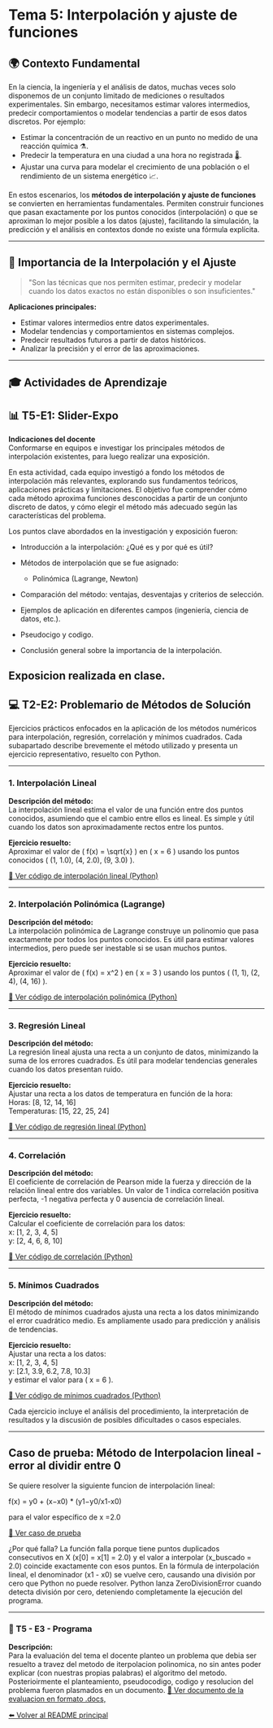 # Tema 5: Interpolación y ajuste de funciones

## 🌍 Contexto Fundamental

En la ciencia, la ingeniería y el análisis de datos, muchas veces solo disponemos de un conjunto limitado de mediciones o resultados experimentales. Sin embargo, necesitamos estimar valores intermedios, predecir comportamientos o modelar tendencias a partir de esos datos discretos. Por ejemplo:

- Estimar la concentración de un reactivo en un punto no medido de una reacción química ⚗️.
- Predecir la temperatura en una ciudad a una hora no registrada 🌡️.
- Ajustar una curva para modelar el crecimiento de una población o el rendimiento de un sistema energético 📈.

En estos escenarios, los **métodos de interpolación y ajuste de funciones** se convierten en herramientas fundamentales. Permiten construir funciones que pasan exactamente por los puntos conocidos (interpolación) o que se aproximan lo mejor posible a los datos (ajuste), facilitando la simulación, la predicción y el análisis en contextos donde no existe una fórmula explícita.

---

## 📌 Importancia de la Interpolación y el Ajuste

> "Son las técnicas que nos permiten estimar, predecir y modelar cuando los datos exactos no están disponibles o son insuficientes."

**Aplicaciones principales:**
- Estimar valores intermedios entre datos experimentales.
- Modelar tendencias y comportamientos en sistemas complejos.
- Predecir resultados futuros a partir de datos históricos.
- Analizar la precisión y el error de las aproximaciones.

---


## 🎓 Actividades de Aprendizaje

## 📊 T5-E1: Slider-Expo

**Indicaciones del docente**  
Conformarse en equipos e investigar los principales métodos de interpolación existentes, para luego realizar una exposición.

En esta actividad, cada equipo investigó a fondo los métodos de interpolación más relevantes, explorando sus fundamentos teóricos, aplicaciones prácticas y limitaciones. El objetivo fue comprender cómo cada método aproxima funciones desconocidas a partir de un conjunto discreto de datos, y cómo elegir el método más adecuado según las características del problema.

Los puntos clave abordados en la investigación y exposición fueron:

- Introducción a la interpolación: ¿Qué es y por qué es útil?
- Métodos de interpolación que se fue asignado:
    
    - Polinómica (Lagrange, Newton)
  
- Comparación del método: ventajas, desventajas y criterios de selección.
- Ejemplos de aplicación en diferentes campos (ingeniería, ciencia de datos, etc.).
- Pseudocigo y codigo.
- Conclusión general sobre la importancia de la interpolación.

Exposicion realizada en clase.
---


## 💻 T2-E2: Problemario de Métodos de Solución

Ejercicios prácticos enfocados en la aplicación de los métodos numéricos para interpolación, regresión, correlación y mínimos cuadrados. Cada subapartado describe brevemente el método utilizado y presenta un ejercicio representativo, resuelto con Python.

---

### 1. Interpolación Lineal

**Descripción del método:**  
La interpolación lineal estima el valor de una función entre dos puntos conocidos, asumiendo que el cambio entre ellos es lineal. Es simple y útil cuando los datos son aproximadamente rectos entre los puntos.

**Ejercicio resuelto:**  
Aproximar el valor de \( f(x) = \sqrt{x} \) en \( x = 6 \) usando los puntos conocidos \( (1, 1.0), (4, 2.0), (9, 3.0) \).

[🔗 Ver código de interpolación lineal (Python)](https://github.com/IvanPedroSuarez/Metodos-Numericos-/blob/master/codigos/tema5/Interpolacion%20Lineal.py)

---

### 2. Interpolación Polinómica (Lagrange)

**Descripción del método:**  
La interpolación polinómica de Lagrange construye un polinomio que pasa exactamente por todos los puntos conocidos. Es útil para estimar valores intermedios, pero puede ser inestable si se usan muchos puntos.

**Ejercicio resuelto:**  
Aproximar el valor de \( f(x) = x^2 \) en \( x = 3 \) usando los puntos \( (1, 1), (2, 4), (4, 16) \).

[🔗 Ver código de interpolación polinómica (Python)](https://github.com/IvanPedroSuarez/Metodos-Numericos-/blob/master/codigos/tema5/Interpolacion%20Polinomica%20(Lagrange).py)

---

### 3. Regresión Lineal

**Descripción del método:**  
La regresión lineal ajusta una recta a un conjunto de datos, minimizando la suma de los errores cuadrados. Es útil para modelar tendencias generales cuando los datos presentan ruido.

**Ejercicio resuelto:**  
Ajustar una recta a los datos de temperatura en función de la hora:  
Horas: [8, 12, 14, 16]  
Temperaturas: [15, 22, 25, 24]

[🔗 Ver código de regresión lineal (Python)](https://github.com/IvanPedroSuarez/Metodos-Numericos-/blob/master/codigos/tema5/Regresión%20Lineal.py)

---

### 4. Correlación

**Descripción del método:**  
El coeficiente de correlación de Pearson mide la fuerza y dirección de la relación lineal entre dos variables. Un valor de 1 indica correlación positiva perfecta, -1 negativa perfecta y 0 ausencia de correlación lineal.

**Ejercicio resuelto:**  
Calcular el coeficiente de correlación para los datos:  
x: [1, 2, 3, 4, 5]  
y: [2, 4, 6, 8, 10]

[🔗 Ver código de correlación (Python)](https://github.com/IvanPedroSuarez/Metodos-Numericos-/blob/master/codigos/tema5/Correlación.py)

---

### 5. Mínimos Cuadrados

**Descripción del método:**  
El método de mínimos cuadrados ajusta una recta a los datos minimizando el error cuadrático medio. Es ampliamente usado para predicción y análisis de tendencias.

**Ejercicio resuelto:**  
Ajustar una recta a los datos:  
x: [1, 2, 3, 4, 5]  
y: [2.1, 3.9, 6.2, 7.8, 10.3]  
y estimar el valor para \( x = 6 \).

[🔗 Ver código de mínimos cuadrados (Python)](https://github.com/IvanPedroSuarez/Metodos-Numericos-/blob/master/codigos/tema5/Mínimos%20Cuadrados.py)



Cada ejercicio incluye el análisis del procedimiento, la interpretación de resultados y la discusión de posibles dificultades o casos especiales.

---

## Caso de prueba: Método de Interpolacion lineal - error al dividir entre 0 

Se quiere resolver la siguiente funcion de interpolación lineal:

f(x) = y0 + (x−x0) * (y1−y0/x1-x0)

para el valor específico de x  =2.0

[🔗 Ver caso de prueba ](https://github.com/IvanPedroSuarez/Metodos-Numericos-/blob/master/codigos/tema5/casoprueba.py)

¿Por qué falla?
La función falla porque tiene puntos duplicados consecutivos en X (x[0] = x[1] = 2.0) y el valor a interpolar (x_buscado = 2.0) coincide exactamente con esos puntos.
En la fórmula de interpolación lineal, el denominador (x1 - x0) se vuelve cero, causando una división por cero que Python no puede resolver.
Python lanza ZeroDivisionError cuando detecta división por cero, deteniendo completamente la ejecución del programa.

---

### 🚀 T5 - E3  -  Programa 

**Descripción:**  
Para la evaluación del tema el docente planteo un problema que debia ser resuelto a travez del metodo de iterpolacion polinomica, no sin antes poder
explicar (con nuestras propias palabras) el algoritmo del metodo. Posterioirmente el planteamiento, pseudocodigo, codigo y resolucion del problema fueron plasmados en un documento.
[🔗 Ver documento de la evaluacion en formato .docs, ](https://docs.google.com/document/d/1dbSx0OTLwGttwcV7lvidtpZdW-mco7OTFTi_u1A4z-U/edit?usp=sharing)





[⬅️ Volver al README principal](../README.md)

